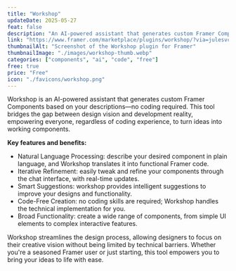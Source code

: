 ```yaml
---
title: "Workshop"
updateDate: 2025-05-27
feat: false
description: "An AI-powered assistant that generates custom Framer Components based on prompts."
link: "https://www.framer.com/marketplace/plugins/workshop/?via=julesvcode"
thumbnailAlt: "Screenshot of the Workshop plugin for Framer"
thumbnailImage: "./images/workshop-thumb.webp"
categories: ["components", "ai", "code", "free"]
free: true
price: "Free"
icon: "./favicons/workshop.png"
---
```


Workshop is an AI-powered assistant that generates custom Framer Components based on your descriptions—no coding required. This tool bridges the gap between design vision and development reality, empowering everyone, regardless of coding experience, to turn ideas into working components.

<b>Key features and benefits:</b>

- Natural Language Processing: describe your desired component in plain language, and Workshop translates it into functional Framer code.
- Iterative Refinement: easily tweak and refine your components through the chat interface, with real-time updates.
- Smart Suggestions: workshop provides intelligent suggestions to improve your designs and functionality.
- Code-Free Creation: no coding skills are required; Workshop handles the technical implementation for you.
- Broad Functionality: create a wide range of components, from simple UI elements to complex interactive features.

Workshop streamlines the design process, allowing designers to focus on their creative vision without being limited by technical barriers. Whether you're a seasoned Framer user or just starting, this tool empowers you to bring your ideas to life with ease.